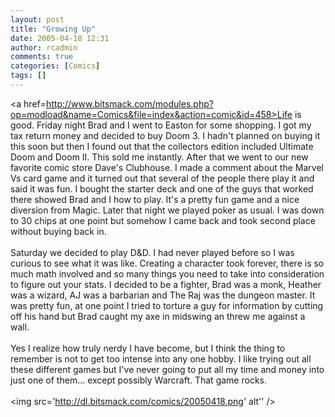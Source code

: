 ```yaml
---
layout: post
title: "Growing Up"
date: 2005-04-18 12:31
author: rcadmin
comments: true
categories: [Comics]
tags: []
---
```

<a href=http://www.bitsmack.com/modules.php?op=modload&name=Comics&file=index&action=comic&id=458>Life is good.</a> Friday night Brad and I went to Easton for some shopping. I got my tax return money and decided to buy Doom 3. I hadn't planned on buying it this soon but then I found out that the collectors edition included Ultimate Doom and Doom II. This sold me instantly. After that we went to our new favorite comic store Dave's Clubhouse. I made a comment about the Marvel Vs card game and it turned out that several of the people there play it and said it was fun. I bought the starter deck and one of the guys that worked there showed Brad and I how to play. It's a pretty fun game and a nice diversion from Magic. Later that night we played poker as usual. I was down to 30 chips at one point but somehow I came back and took second place without buying back in.<br />
<br />
Saturday we decided to play D&D. I had never played before so I was curious to see what it was like. Creating a character took forever, there is so much math involved and so many things you need to take into consideration to figure out your stats. I decided to be a fighter, Brad was a monk, Heather was a wizard, AJ was a barbarian and The Raj was the dungeon master. It was pretty fun, at one point I tried to torture a guy for information by cutting off his hand but Brad caught my axe in midswing an threw me against a wall. <br />
<br />
Yes I realize how truly nerdy I have become, but I think the thing to remember is not to get too intense into any one hobby. I like trying out all these different games but I've never going to put all my time and money into just one of them... except possibly Warcraft. That game rocks.<Br><br><!--more--><img src='http://dl.bitsmack.com/comics/20050418.png' alt'' />
